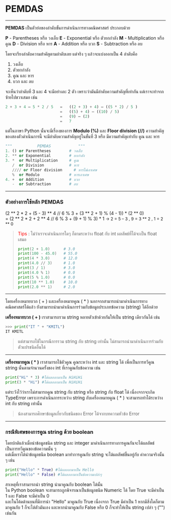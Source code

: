# PEMDAS

---

**PEMDAS**   เป็นตัวย่อของลำดับขั้นการดำเนินการทางคณิตศาสตร์ ประกอบด้วย

**P** - Parentheses    หรือ   วงเล็บ
**E** - Exponential    หรือ   ตัวยกกำลัง
**M** - Multiplication หรือ   คูณ
**D** - Division       หรือ   หาร
**A** - Addition       หรือ   บวก
**S** - Subtraction    หรือ   ลบ

โดยจะเรียงลำดับความสำคัญตามลำดับเลย แต่จริง ๆ แล้วจะแบ่งออกเป็น 4 ลำดับคือ
<ol>
   <li>วงเล็บ</li>
   <li>ตัวยกกำลัง</li>
   <li>คูณ และ หาร</li>
   <li>บวก และ ลบ</li>
</ol>

จะเห็นว่าลำดับที่ 3 และ 4 จะมีอย่างละ 2 ตัว เพราะว่ามันมีลำดับความสำคัญที่เท่ากัน แต่เราจะทำจากซ้ายไปขวาเสมอ เช่น

```python
2 + 3 + 4 – 5 * 2 / 5	=	((2 + 3) + 4) – ((5 * 2) / 5 )
                        =	((5) + 4) – ((10) / 5)
                        =	(9) – (2)
                        =	7
```

แต่ในภาษา Python นั้นจะมีเรื่องของการ **Modulo (%)** และ **Floor division (//)** ความสำคัญของสองตัวดำเนินการนี้ จะมีลำดับความสำคัญอยู่ในขั้นที่ 3 หรือ มีความสำคัญเท่ากับ คูณ และ หาร

```python
"""           PEMDAS            """
1. () or Parentheses        # วงเล็บ
2. ** or Exponential        # ยกกำลัง
3. *  or Multiplication     # คูณ
   /  or Division           # หาร
   //// or Floor division     # หารไม่เอาเศษ
   %  or Modulo             # หารเอาเศษ
4. +  or Addition           # บวก
   -  or Subtraction        # ลบ
```

---

### ตัวอย่างการใช้หลัก PEMDAS

(2 ** 2 * 2 + (5 - 3) ** 4 // 6 % 3 + (3 ** 2 + 1) % (4 - 1)) * (2 ** 0)<br>
=	(2 ** 2 * 2 + 2 ** 4 // 6 % 3 + (9 + 1) % 3) * 1  	<font size="2"> -> 	2 = 5 – 3 , 9 = 3 ** 2 , 1 = 2 ** 0 </font>

> <span style="color:red">Tips</span> : ไม่ว่าเราจะดำเนินการใดๆ ก็ตามระหว่าง float กับ int ผลลัพธ์ที่ได้จะเป็น float เสมอ
> 
> ```python
> print(2 + 1.0)      # 3.0
> print(100 - 45.0)   # 55.0
> print(4 * 3.0)      # 12.0
> print(4.0 // 3)     # 1.0
> print(3 / 1)        # 3.0
> print(4.0 % 1)      # 0.0
> print(5 % 1.0)      # 0.0
> print(10 ** 1.0)    # 10.0
> print(2.0 ** 1)     # 2.0
> ```

---

โดยเครื่องหมายบวก ( + ) และเครื่องหมายคูณ ( * ) นอกจากสามารถนำมาดำเนินการทางคณิตศาสตร์ได้แล้ว ยังสามารถนำมาดำเนินการร่วมกับข้อมูลประเภทข้อความ (string) ได้อีกด้วย<br>

**เครื่องหมายบวก ( + )** เราสามารถรวม string หลายตัวเข้าด้วยกันให้เป็น string เดียวกันได้ เช่น


```python
>>> print("IT " + "KMITL")
IT KMITL
```

> แต่สามารถใช้ในกรณีการรวม string กับ string เท่านั้น ไม่สามารถนำมาดำเนินการร่วมกับตัวแปรชนิดอื่นได้

---

**เครื่องหมายคูณ ( * )** เราสามารถใช้ตัวคูณ คูณระหว่าง int และ string ได้ เพื่อเป็นการทวีคูณ string นั้นตามจำนวนครั้งของ int ที่เราคูณกับข้อความ เช่น

```python
print("Hi" * 3) #ได้ผลออกมาเป็น HiHiHi
print(3 * "Hi") #ได้ผลออกมาเป็น HiHiHi
```

แต่ระวังไว้ว่าเราไม่สามารถคูณ string กับ  string หรือ string กับ float ได้ เนื่องจากจะเกิด TypeError เพราะการดำเนินการระหว่าง string กับเครื่องหมายคูณ ( * ) จะสามารถทำได้ระหว่าง int กับ string เท่านั้น 

> น้องสามารถศึกษาข้อมูลเกี่ยวกับชนิดของ Error ได้จากบทความหัวข้อ Error

---

### กรณีพิเศษของการคูณ string ด้วย boolean

โดยปกติแล้วเมื่อนำข้อมูลชนิด string และ integer มาดำเนินการทางการคูณกันจะได้ผลลัพธ์เป็นการทวีคูณของข้อความนั้น ๆ <br>
แต่เมื่อเราได้นำข้อมูลชนิด boolean มาทำการคูณกับ string จะได้ผลลัพธ์ขึ้นอยู่กับ ค่าความจริงนั้น ๆ เช่น

```python
print("Hello" * True) #ได้ผลออกมาเป็น Hello
print("Hello" * False) #ได้ผลออกมาเป็นข้อความเปล่าๆ
```

สาเหตุที่เราสามารถนำ string นำมาคูณกับ boolean ได้นั้น<br>
ใน Python boolean จะสามารถถูกพิจารณาเป็นข้อมูลชนิด Numeric ได้ โดย True จะมีค่าเป็น 1 และ False จะมีค่าเป็น 0<br>
และในโค้ดด้านบนที่มีการนำ "Hello" มาคูณกับ True เนื่องจาก True มีค่าเป็น 1 หากมีสิ่งใดก็ตามมาคูณกับ 1 ก็จะได้ตัวมันเอง และหากนำมาคูณกับ False หรือ 0 ก็จะทำให้เป็น string เปล่า ๆ ("") เช่นกัน

